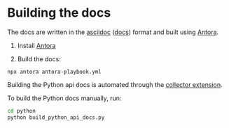 # Building the docs

The docs are written in the [asciidoc](https://asciidoc.org/) ([docs](https://docs.asciidoctor.org/asciidoc/latest/syntax-quick-reference/)) format and built using [Antora](https://antora.org).

1. Install [Antora](https://docs.antora.org/antora/latest/install-and-run-quickstart/)

2. Build the docs:

```
npx antora antora-playbook.yml
```

Building the Python api docs is automated through the [collector extension](https://docs.antora.org/collector-extension/latest/).

To build the Python docs manually, run:

```bash
cd python
python build_python_api_docs.py
```
